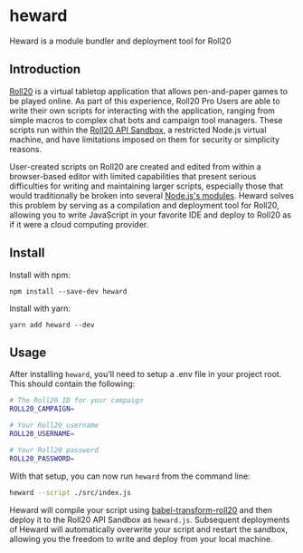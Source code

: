 # heward
Heward is a module bundler and deployment tool for Roll20

## Introduction
[Roll20](https://roll20.net/) is a virtual tabletop application that allows pen-and-paper games to be played online. As part of this experience, Roll20 Pro Users are able to write their own scripts for interacting with the application, ranging from simple macros to complex chat bots and campaign tool managers. These scripts run within the [Roll20 API Sandbox](https://wiki.roll20.net/API:Sandbox_Model), a restricted Node.js virtual machine, and have limitations imposed on them for security or simplicity reasons.

User-created scripts on Roll20 are created and edited from within a browser-based editor with limited capabilities that present serious difficulties for writing and maintaining larger scripts, especially those that would traditionally be broken into several [Node.js's modules](https://nodejs.org/api/modules.html). Heward solves this problem by serving as a compilation and deployment tool for Roll20, allowing you to write JavaScript in your favorite IDE and deploy to Roll20 as if it were a cloud computing provider.

## Install
Install with npm:
```
npm install --save-dev heward
```

Install with yarn:
```
yarn add heward --dev
```

## Usage
After installing `heward`, you'll need to setup a .env file in your project root. This should contain the following:

```bash
# The Roll20 ID for your campaign
ROLL20_CAMPAIGN=

# Your Roll20 username
ROLL20_USERNAME=

# Your Roll20 password
ROLL20_PASSWORD=
```

With that setup, you can now run `heward` from the command line:

```bash
heward --script ./src/index.js
```

Heward will compile your script using [babel-transform-roll20](https://github.com/primarilysnark/babel-transform-roll20) and then deploy it to the Roll20 API Sandbox as `heward.js`. Subsequent deployments of Heward will automatically overwrite your script and restart the sandbox, allowing you the freedom to write and deploy from your local machine.